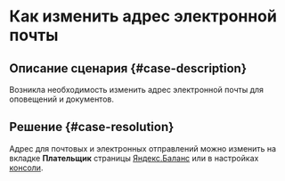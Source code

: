 # Как изменить адрес электронной почты


## Описание сценария {#case-description}

Возникла необходимость изменить адрес электронной почты для оповещений и документов.

## Решение {#case-resolution}

Адрес для почтовых и электронных отправлений можно изменить на вкладке **Плательщик** страницы [Яндекс.Баланс](https://balance.yandex.ru) или в настройках [консоли](https://console.cloud.yandex.ru/settings).